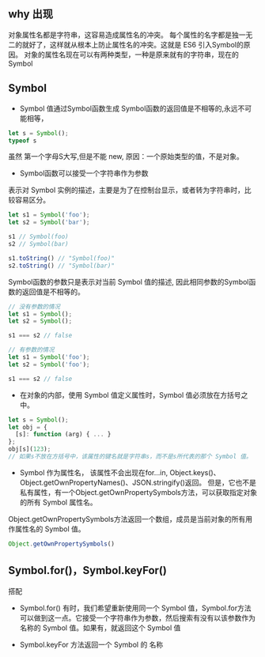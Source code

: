 ## why 出现
对象属性名都是字符串，这容易造成属性名的冲突。
每个属性的名字都是独一无二的就好了，这样就从根本上防止属性名的冲突。这就是 ES6 引入Symbol的原因。
对象的属性名现在可以有两种类型，一种是原来就有的字符串，现在的 Symbol

## Symbol

- Symbol 值通过Symbol函数生成
Symbol函数的返回值是不相等的,永远不可能相等，

```js
let s = Symbol();
typeof s
```
虽然 第一个字母S大写,但是不能 new,
原因：一个原始类型的值，不是对象。

- Symbol函数可以接受一个字符串作为参数
  
表示对 Symbol 实例的描述，主要是为了在控制台显示，或者转为字符串时，比较容易区分。

```js
let s1 = Symbol('foo');
let s2 = Symbol('bar');

s1 // Symbol(foo)
s2 // Symbol(bar)

s1.toString() // "Symbol(foo)"
s2.toString() // "Symbol(bar)"
```

Symbol函数的参数只是表示对当前 Symbol 值的描述,
因此相同参数的Symbol函数的返回值是不相等的。

```js
// 没有参数的情况
let s1 = Symbol();
let s2 = Symbol();

s1 === s2 // false

// 有参数的情况
let s1 = Symbol('foo');
let s2 = Symbol('foo');

s1 === s2 // false
```

- 在对象的内部，使用 Symbol 值定义属性时，Symbol 值必须放在方括号之中。

```js
let s = Symbol();
let obj = {
  [s]: function (arg) { ... }
};
obj[s](123);
// 如果s不放在方括号中，该属性的键名就是字符串s，而不是s所代表的那个 Symbol 值。
```

- Symbol 作为属性名，
该属性不会出现在for...in, Object.keys()、Object.getOwnPropertyNames()、JSON.stringify()返回。
但是，它也不是私有属性，有一个Object.getOwnPropertySymbols方法，可以获取指定对象的所有 Symbol 属性名。

Object.getOwnPropertySymbols方法返回一个数组，成员是当前对象的所有用作属性名的 Symbol 值。
```js
Object.getOwnPropertySymbols()
```

## Symbol.for()，Symbol.keyFor()
搭配
- Symbol.for() 有时，我们希望重新使用同一个 Symbol 值，Symbol.for方法可以做到这一点。它接受一个字符串作为参数，然后搜索有没有以该参数作为名称的 Symbol 值。如果有，就返回这个 Symbol 值

- Symbol.keyFor 方法返回一个 Symbol 的 名称
